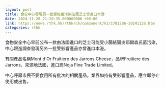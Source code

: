 ```yaml
---
layout: post
title: 食安中心發現另一批受細菌污染法國芝士曾進口本港
date: 2024-11-28 21:20:35.000000000 +08:00
link: https://news.rthk.hk/rthk/ch/component/k2/1781286-20241128.htm
categories: rthk
---
```


食物安全中心早前公布一款由法國進口的芝士可能受小腸結腸炎耶爾森氏菌污染，中心跟進調查發現另外一批受影響產品亦曾進口本港。

有關產品名稱Mont d'Or Fruitiere des Jarrons Cheese，品牌Fruitiere des Jarrons，來源地法國，進口商Noja Fine Trade Limited。

中心呼籲市民不要食用所有批次的相關產品，業界如持有受影響產品，應立即停止使用或出售。
